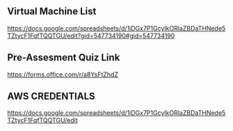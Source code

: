 ## Virtual Machine List

https://docs.google.com/spreadsheets/d/1iDGx7P1GcyIkORlaZBDaTHNede5TZtycF1FqfTQQTGU/edit?gid=547734190#gid=547734190

## Pre-Assesment Quiz Link

https://forms.office.com/r/a8YsFtZhdZ

## AWS CREDENTIALS

https://docs.google.com/spreadsheets/d/1iDGx7P1GcyIkORlaZBDaTHNede5TZtycF1FqfTQQTGU/edit

